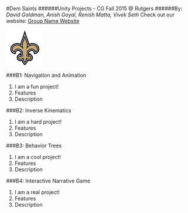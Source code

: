 #Dem Saints
######Unity Projects - CG Fall 2015 @ Rutgers
######By: *David Goldman, Anish Goyal, Renish Matta, Vivek Seth*
Check out our website: [Group Name Website](https://www.google.com "Google's Homepage!")

![how 'bout Dem Saints](demsaints.png)

###B1: Navigation and Animation
1. I am a fun project!
2. Features
3. Description

###B2: Inverse Kinematics
1. I am a hard project!
2. Features
3. Description

###B3: Behavior Trees
1. I am a cool project!
2. Features
3. Description

###B4: Interactive Narrative Game
1. I am a real project!
2. Features
3. Description
